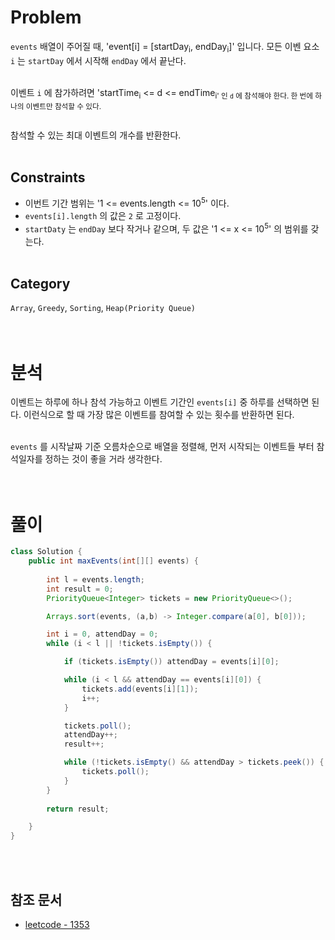 # Problem
`events` 배열이 주어질 때, 'event[i] = [startDay<sub>i</sub>, endDay<sub>i</sub>]' 입니다. 모든 이벤 요소 `i` 는 `startDay` 에서 시작해 `endDay` 에서 끝난다.
<br/><br/>

이벤트 `i` 에 참가하려면 'startTime<sub>i</sub> <= d <= endTime<sub>i</sbu>' 인 `d` 에 참석해야 한다. 한 번에 하나의 이벤트만 참석할 수 있다.
<br/><br/>

참석할 수 있는 최대 이벤트의 개수를 반환한다.
<br/><br/>

## Constraints
- 이번트 기간 범위는 '1 <= events.length <= 10<sup>5</sup>' 이다.
- `events[i].length` 의 값은 `2` 로 고정이다.
- `startDaty` 는 `endDay` 보다 작거나 같으며, 두 값은 '1 <= x <= 10<sup>5</sup>' 의 범위를 갖는다.
<br/><br/>

## Category
`Array`, `Greedy`, `Sorting`, `Heap(Priority Queue)`
<br/><br/><br/>

# 분석
이벤트는 하루에 하나 참석 가능하고 이벤트 기간인 `events[i]` 중 하루를 선택하면 된다. 이런식으로 할 때 가장 많은 이벤트를 참여할 수 있는 횟수를 반환하면 된다.
<br/><br/>

`events` 를 시작날짜 기준 오름차순으로 배열을 정렬해, 먼저 시작되는 이벤트들 부터 참석일자를 정하는 것이 좋을 거라 생각한다.
<br/><br/><br/>

# 풀이
```java
class Solution {
    public int maxEvents(int[][] events) {
        
        int l = events.length;
        int result = 0;
        PriorityQueue<Integer> tickets = new PriorityQueue<>();

        Arrays.sort(events, (a,b) -> Integer.compare(a[0], b[0]));

        int i = 0, attendDay = 0;
        while (i < l || !tickets.isEmpty()) {

            if (tickets.isEmpty()) attendDay = events[i][0];

            while (i < l && attendDay == events[i][0]) {
                tickets.add(events[i][1]);
                i++;
            }

            tickets.poll();
            attendDay++;
            result++;

            while (!tickets.isEmpty() && attendDay > tickets.peek()) {
                tickets.poll();
            }
        }
        
        return result;

    }
}
```
<br/><br/>

## 참조 문서
- [leetcode - 1353](https://leetcode.com/problems/maximum-number-of-events-that-can-be-attended/description/)